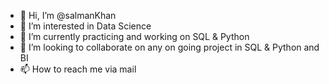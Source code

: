 - 👋 Hi, I’m @salmanKhan
- 👀 I’m interested in Data Science
- 🌱 I’m currently practicing and working on SQL & Python
- 💞️ I’m looking to collaborate on any on going project in SQL & Python and BI
- 📫 How to reach me via mail

<!---
salmansajju/salmansajju is a ✨ special ✨ repository because its `README.md` (this file) appears on your GitHub profile.
You can click the Preview link to take a look at your changes.
--->
